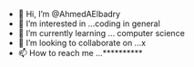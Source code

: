 - 👋 Hi, I’m @AhmedAElbadry
- 👀 I’m interested in ...coding in general 
- 🌱 I’m currently learning ... computer science 
- 💞️ I’m looking to collaborate on ...x
- 📫 How to reach me ...**********

<!---
AhmedAElbadry/AhmedAElbadry is a ✨ special ✨ repository because its `README.md` (this file) appears on your GitHub profile.
You can click the Preview link to take a look at your changes.
--->
